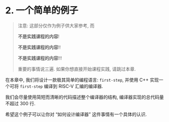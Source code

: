 # 2. 一个简单的例子

> 注意: 这部分仅作为例子供大家参考, 而
>
> **不是实践课程的内容**!
>
> **不是实践课程的内容**!!
>
> **不是实践课程的内容**!!!
>
> 重要的事情说三遍. 如果你想直接开始课程实践, 请跳过本章.

在本章中, 我们将设计一款极其简单的编程语言: `first-step`, 并使用 C++ 实现一个可将 `first-step` 编译到 RISC-V 汇编的编译器.

我们会尽量使用简短而清晰的代码描述整个编译器的结构, 编译器实现的总代码量不超过 300 行.

希望这个例子可以让你对 “如何设计编译器” 这件事情有一个具体的认识.
